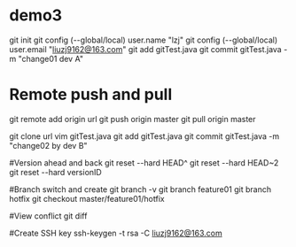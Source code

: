 # demo3
git init
git config (--global/local) user.name "lzj"
git config (--global/local) user.email "liuzj9162@163.com"
git add gitTest.java
git commit gitTest.java -m "change01 dev A"

# Remote push and pull
git remote add origin url
git push origin master
git pull origin master


git clone url
vim gitTest.java
git add gitTest.java
git commit gitTest.java -m "change02 by dev B"

#Version ahead and back
git reset --hard HEAD^
git reset --hard HEAD~2
git reset --hard versionID

#Branch switch and create
git branch -v
git branch feature01
git branch hotfix
git checkout master/feature01/hotfix

#View conflict
git diff

#Create SSH key
ssh-keygen -t rsa -C liuzj9162@163.com





